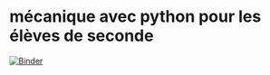 # mécanique avec python pour les élèves de seconde
[![Binder](https://mybinder.org/badge_logo.svg)](https://mybinder.org/v2/gh/nsiCurie/partie-algorithmes/master)
